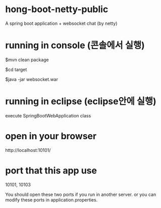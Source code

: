 # hong-boot-netty-public
A spring boot application + websocket chat (by netty)

# running in console (콘솔에서 실행)
$mvn clean package

$cd target

$java -jar websocket.war



# running in eclipse (eclipse안에 실행)
execute SpringBootWebApplication class

# open in your browser  
http://localhost:10101/

# port that this app use
10101, 10103

You should open these two ports if you run in another server. 
or you can modify these ports in application.properties.
